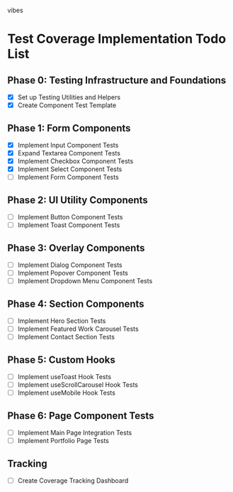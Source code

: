 
vibes

# Test Coverage Implementation Todo List

## Phase 0: Testing Infrastructure and Foundations
- [x] Set up Testing Utilities and Helpers
- [x] Create Component Test Template

## Phase 1: Form Components
- [x] Implement Input Component Tests
- [x] Expand Textarea Component Tests
- [x] Implement Checkbox Component Tests
- [x] Implement Select Component Tests
- [ ] Implement Form Component Tests

## Phase 2: UI Utility Components
- [ ] Implement Button Component Tests
- [ ] Implement Toast Component Tests

## Phase 3: Overlay Components
- [ ] Implement Dialog Component Tests
- [ ] Implement Popover Component Tests
- [ ] Implement Dropdown Menu Component Tests

## Phase 4: Section Components
- [ ] Implement Hero Section Tests
- [ ] Implement Featured Work Carousel Tests
- [ ] Implement Contact Section Tests

## Phase 5: Custom Hooks
- [ ] Implement useToast Hook Tests
- [ ] Implement useScrollCarousel Hook Tests
- [ ] Implement useMobile Hook Tests

## Phase 6: Page Component Tests
- [ ] Implement Main Page Integration Tests
- [ ] Implement Portfolio Page Tests

## Tracking
- [ ] Create Coverage Tracking Dashboard
